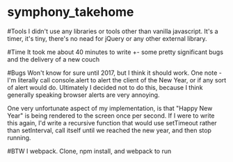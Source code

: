 # symphony_takehome

#Tools
I didn't use any libraries or tools other than vanilla javascript. It's a timer, it's tiny, there's no nead for jQuery or any other external library.

#Time
It took me about 40 minutes to write +- some pretty significant bugs and the delivery of a new couch

#Bugs
Won't know for sure until 2017, but I think it should work. One note - I'm literally call console.alert to alert the client of the New Year, or if any sort of alert would do. Ultimately I decided not to do this, because I think generally speaking browser alerts are very annoying.

One very unfortunate aspect of my implementation, is that "Happy New Year" is being rendered to the screen once per second. If I were to write this again, I'd write a recursive function that would use setTimeout rather than setInterval, call itself until we reached the new year, and then stop running.

#BTW
I webpack. Clone, npm install, and webpack to run
